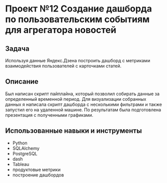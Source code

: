 # Проект №12 Создание дашборда по пользовательским событиям для агрегатора новостей
## Задача
Используя данные Яндекс.Дзена построить дашборд с метриками взаимодействия пользователей с карточками статей.
## Описание
Был написан скрипт пайплайна, который позволил собирать данные за определенный временной период. Для визуализации собранных данных я написала скрипт дашборда с несколькими фильтрами и также запустил его на удаленной машине. По результатам была подготовлена презентация с полученными графиками.
## Использованные навыки и инструменты
  - Python
  - SQLAlchemy
  - PostgreSQL
  - dash
  - Tableau
  - продуктовые метрики
  - построение дашбордов
